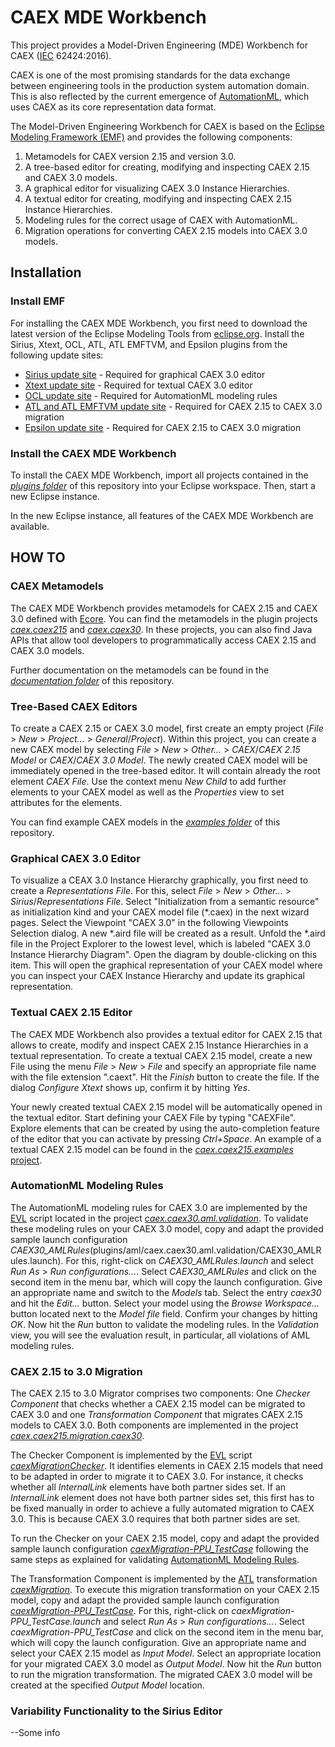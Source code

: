 # CAEX MDE Workbench

This project provides a Model-Driven Engineering (MDE) Workbench for CAEX ([IEC](http://www.iec.ch/) 62424:2016). 

CAEX is one of the most promising standards for the data exchange between engineering tools in the production system automation domain. This is also reflected by the current emergence of [AutomationML](https://www.automationml.org/o.red.c/home.html), which uses CAEX as its core representation data format. 

The Model-Driven Engineering Workbench for CAEX is based on the [Eclipse Modeling Framework (EMF)](http://www.eclipse.org/modeling/emf/) and provides the following components:
1. Metamodels for CAEX version 2.15 and version 3.0.
2. A tree-based editor for creating, modifying and inspecting CAEX 2.15 and CAEX 3.0 models.
3. A graphical editor for visualizing CAEX 3.0 Instance Hierarchies.
4. A textual editor for creating, modifying and inspecting CAEX 2.15 Instance Hierarchies.
5. Modeling rules for the correct usage of CAEX with AutomationML.
6. Migration operations for converting CAEX 2.15 models into CAEX 3.0 models.

## Installation

### Install EMF

For installing the CAEX MDE Workbench, you first need to download the latest version of the Eclipse Modeling Tools from [eclipse.org](http://www.eclipse.org/downloads/eclipse-packages/). 
Install the Sirius, Xtext, OCL, ATL, ATL EMFTVM, and Epsilon plugins from the following update sites:

* [Sirius update site](http://download.eclipse.org/sirius/updates/releases/5.0.1/oxygen) - Required for graphical CAEX 3.0 editor
* [Xtext update site](http://download.eclipse.org/modeling/tmf/xtext/updates/composite/releases/) - Required for textual CAEX 3.0 editor
* [OCL update site](http://download.eclipse.org/modeling/mdt/ocl/updates/releases) - Required for AutomationML modeling rules
* [ATL and ATL EMFTVM update site](http://download.eclipse.org/mmt/atl/updates/releases) - Required for CAEX 2.15 to CAEX 3.0 migration
* [Epsilon update site](http://download.eclipse.org/epsilon/updates/) - Required for CAEX 2.15 to CAEX 3.0 migration

### Install the CAEX MDE Workbench

To install the CAEX MDE Workbench, import all projects contained in the [*plugins folder*](plugins) of this repository into your Eclipse workspace. Then, start a new Eclipse instance. 

In the new Eclipse instance, all features of the CAEX MDE Workbench are available.

## HOW TO 

### CAEX Metamodels

The CAEX MDE Workbench provides metamodels for CAEX 2.15 and CAEX 3.0 defined with [Ecore](http://www.eclipse.org/modeling/emf/). You can find the metamodels in the plugin projects [*caex.caex215*](plugins/caex215/caex.caex215) and [*caex.caex30*](plugins/caex30/caex.caex30). In these projects, you can also find Java APIs that allow tool developers to programmatically access CAEX 2.15 and CAEX 3.0 models.

Further documentation on the metamodels can be found in the [*documentation folder*](documentation) of this repository.

### Tree-Based CAEX Editors

To create a CAEX 2.15 or CAEX 3.0 model, first create an empty project (*File* > *New* > *Project...* > *General*/*Project*). Within this project, you can create a new CAEX model by selecting *File* > *New* > *Other...* > *CAEX*/*CAEX 2.15 Model* or *CAEX*/*CAEX 3.0 Model*. The newly created CAEX model will be immediately opened in the tree-based editor. It will contain already the root element *CAEX File*. Use the context menu *New Child* to add further elements to your CAEX model as well as the *Properties* view to set attributes for the elements.

You can find example CAEX models in the [*examples folder*](examples) of this repository.

### Graphical CAEX 3.0 Editor

To visualize a CEAX 3.0 Instance Hierarchy graphically, you first need to create a *Representations File*. For this, select *File* > *New* > *Other...* > *Sirius*/*Representations File*. Select "Initialization from a semantic resource" as initialization kind and your CAEX model file (*.caex) in the next wizard pages. Select the Viewpoint "CAEX 3.0" in the following Viewpoints Selection dialog. 
A new *.aird file will be created as a result. Unfold the *.aird file in the Project Explorer to the lowest level, which is labeled "CAEX 3.0 Instance Hierarchy Diagram". Open the diagram by double-clicking on this item. This will open the graphical representation of your CAEX model where you can inspect your CAEX Instance Hierarchy and update its graphical representation.

### Textual CAEX 2.15 Editor

The CAEX MDE Workbench also provides a textual editor for CAEX 2.15 that allows to create, modify and inspect CAEX 2.15 Instance Hierarchies in a textual representation. To create a textual CAEX 2.15 model, create a new File using the menu *File* > *New* > *File* and specify an appropriate file name with the file extension ".caext". Hit the *Finish* button to create the file. If the dialog *Configure Xtext* shows up, confirm it by hitting *Yes*.

Your newly created textual CAEX 2.15 model will be automatically opened in the textual editor. Start defining your CAEX File by typing "CAEXFile". Explore elements that can be created by using the auto-completion feature of the editor that you can activate by pressing *Ctrl+Space*.
An example of a textual CAEX 2.15 model can be found in the [*caex.caex215.examples* project](examples/caex215/caex.caex215.examples/PPU/PPU.caext).

### AutomationML Modeling Rules

The AutomationML modeling rules for CAEX 3.0 are implemented by the [EVL](https://www.eclipse.org/epsilon/doc/evl/) script located in the project [*caex.caex30.aml.validation*](plugins/aml/caex.caex30.aml.validation). To validate these modeling rules on your CAEX 3.0 model, copy and adapt the provided sample launch configuration *CAEX30_AMLRules*(plugins/aml/caex.caex30.aml.validation/CAEX30_AMLRules.launch). For this, right-click on *CAEX30_AMLRules.launch* and select *Run As* > *Run configurations...*. Select *CAEX30_AMLRules* and click on the second item in the menu bar, which will copy the launch configuration. Give an appropriate name and switch to the *Models* tab. Select the entry *caex30* and hit the *Edit...* button. Select your model using the *Browse Workspace...* button located next to the *Model file* field. Confirm your changes by hitting *OK*. Now hit the *Run* button to validate the modeling rules. In the *Validation* view, you will see the evaluation result, in particular, all violations of AML modeling rules.

### CAEX 2.15 to 3.0 Migration

The CAEX 2.15 to 3.0 Migrator comprises two components: One *Checker Component* that checks whether a CAEX 2.15 model can be migrated to CAEX 3.0 and one *Transformation Component* that migrates CAEX 2.15 models to CAEX 3.0. Both components are implemented in the project [*caex.caex215.migration.caex30*](plugins/caex215/caex.caex215.migration.caex30).

The Checker Component is implemented by the [EVL](https://www.eclipse.org/epsilon/doc/evl/) script [*caexMigrationChecker*](plugins/caex215/caex.caex215.migration.caex30/checkers/caexMigrationChecker.evl). It identifies elements in CAEX 2.15 models that need to be adapted in order to migrate it to CAEX 3.0. For instance, it checks whether all *InternalLink* elements have both partner sides set. If an *InternalLink* element does not have both partner sides set, this first has to be fixed manually in order to achieve a fully automated migration to CAEX 3.0. This is because CAEX 3.0 requires that both partner sides are set.

To run the Checker on your CAEX 2.15 model, copy and adapt the provided sample launch configuration [*caexMigration-PPU_TestCase*](plugins/caex215/caex.caex215.migration.caex30/launcher/caexMigrationChecker-PPU_TestCase.launch) following the same steps as explained for validating [AutomationML Modeling Rules](#automationml-modeling-rules).

The Transformation Component is implemented by the [ATL](https://eclipse.org/atl/) transformation [*caexMigration*](plugins/caex215/caex.caex215.migration.caex30/transformation/caexMigration.atl). To execute this migration transformation on your CAEX 2.15 model, copy and adapt the provided sample launch configuration [*caexMigration-PPU_TestCase*](plugins/caex215/caex.caex215.migration.caex30/launcher/caexMigration-PPU_TestCase.launch). For this, right-click on *caexMigration-PPU_TestCase.launch* and select *Run As* > *Run configurations...*. Select *caexMigration-PPU_TestCase* and click on the second item in the menu bar, which will copy the launch configuration. Give an appropriate name and select your CAEX 2.15 model as *Input Model*. Select an appropriate location for your migrated CAEX 3.0 model as *Output Model*. Now hit the *Run* button to run the migration transformation. The migrated CAEX 3.0 model will be created at the specified *Output Model* location.

### Variability Functionality to the Sirius Editor
--Some info
